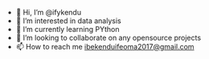 - 👋 Hi, I’m @ifykendu
- 👀 I’m interested in data analysis
- 🌱 I’m currently learning PYthon
- 💞️ I’m looking to collaborate on any opensource projects
- 📫 How to reach me ibekenduifeoma2017@gmail.com

<!---
ifykendu/ifykendu is a ✨ special ✨ repository because its `README.md` (this file) appears on your GitHub profile.
You can click the Preview link to take a look at your changes.
--->
